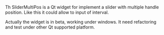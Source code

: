 Th SliderMultiPos is a Qt widget for implement a slider with multiple handle position.
Like this it could allow to input of interval.

Actually the widget is in beta, working under windows. It need refactoring and test under other Qt supported platform.

